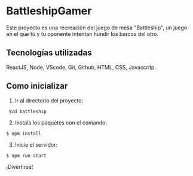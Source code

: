 # BattleshipGamer



Este proyecto es una recreación del juego de mesa "Battleship", un juego en el que tú y tu oponente intentan hundir los barcos del otro.

## Tecnologías utilizadas

ReactJS, Node, VScode, Git, Github, HTML, CSS, Javascritp.

## Como inicializar

1. Ir al directorio del proyecto:
```
 $cd battleship
```
2. Instala los paquetes con el comando:
```
$ npm install
```
3. Inicie el servidor: 
```
$ npm run start
```
¡Divertirse!




